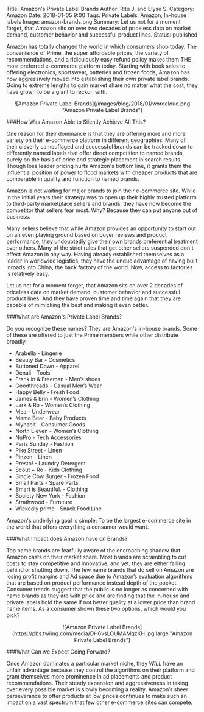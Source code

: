 Title: Amazon's Private Label Brands
Author: Ritu J. and Elyse S.
Category: Amazon
Date: 2018-01-05 9:00
Tags: Private Labels, Amazon, In-house labels
Image: amazon-brands.png
Summary: Let us not for a moment forget, that Amazon sits on over two decades of priceless data on market demand, customer behavior and successful product lines.
Status: published

Amazon has totally changed the world in which consumers shop today. The convenience of Prime, the super affordable prices, the variety of recommendations, and a ridiculously easy refund policy makes them THE most preferred e-commerce platform today. Starting with book sales to offering electronics, sportswear, batteries and frozen foods, Amazon has now aggressively moved into establishing their own private label brands. Going to extreme lengths to gain market share no matter what the cost, they have grown to be a giant to reckon with.

<div style="text-align:center" markdown="1">![Amazon Private Label Brands](/images/blog/2018/01/wordcloud.png "Amazon Private Label Brands")</div>

###How Was Amazon Able to Silently Achieve All This?

One reason for their dominance is that they are offering more and more variety on their e-commerce platform in different geographies. Many of their cleverly camouflaged and successful brands can be tracked down to differently named labels that offer direct competition to named brands, purely on the basis of price and strategic placement in search results. Though loss leader pricing hurts Amazon's bottom line, it grants them the influential position of power to flood markets with cheaper products that are comparable in quality and function to named brands.

Amazon is not waiting for major brands to join their e-commerce site. While in the initial years their strategy was to open up their highly trusted platform to third-party marketplace sellers and brands, they have now become the competitor that sellers fear most. Why? Because they can put anyone out of business.

Many sellers believe that while Amazon provides an opportunity to start out on an even playing ground based on buyer reviews and product performance, they undoubtedly give their own brands preferential treatment over others. Many of the strict rules that get other sellers suspended don't affect Amazon in any way. Having already established themselves as a leader in worldwide logistics, they have the undue advantage of having built inroads into China, the back factory of the world. Now, access to factories is relatively easy.

Let us not for a moment forget, that Amazon sits on over 2 decades of priceless data on market demand, customer behavior and successful product lines. And they have proven time and time again that they are capable of mimicking the best and making it even better.

###What are Amazon's Private Label Brands?

Do you recognize these names? They are Amazon's in-house brands. Some of these are offered to just the Prime members while other distribute broadly.

* Arabella - Lingerie
* Beauty Bar - Cosmetics
* Buttoned Down - Apparel
* Denali - Tools
* Franklin & Freeman - Men’s shoes
* Goodthreads - Casual Men’s Wear
* Happy Belly - Fresh Food
* James & Erin - Women’s Clothing
* Lark & Ro - Women’s Clothing
* Mea - Underwear
* Mama Bear - Baby Products
* Myhabit - Consumer Goods
* North Eleven - Women’s Clothing
* NuPro - Tech Accessories
* Paris Sunday - Fashion
* Pike Street - Linen
* Pinzon - Linen
* Presto! - Laundry Detergent
* Scout + Ro - Kids Clothing
* Single Cow Burger - Frozen Food
* Small Parts - Spare Parts
* Smart is Beautiful. - Clothing
* Society New York - Fashion
* Strathwood - Furniture
* Wickedly prime - Snack Food Line

Amazon's underlying goal is simple: To be the largest e-commerce site in the world that offers everything a consumer would want.

###What Impact does Amazon have on Brands?

Top name brands are fearfully aware of the encroaching shadow that Amazon casts on their market share. Most brands are scrambling to cut costs to stay competitive and innovative, and yet, they are either falling behind or shutting down. The few name brands that do sell on Amazon are losing profit margins and Ad space due to Amazon’s evaluation algorithms that are based on product performance instead depth of the pocket. Consumer trends suggest that the public is no longer as concerned with name brands as they are with price and are finding that the in-house and private labels hold the same if not better quality at a lower price than brand name items. As a consumer shown these two options, which would you pick?

<div style="text-align:center" markdown="1">![Amazon Private Label Brands](https://pbs.twimg.com/media/DH6vsLOUMAMqzKH.jpg:large "Amazon Private Label Brands")</div>


###What Can we Expect Going Forward?

Once Amazon dominates a particular market niche, they *WILL* have an unfair advantage because they control the algorithms on their platform and grant themselves more prominence in ad placements and product recommendations. Their steady expansion and aggressiveness in taking over every possible market is slowly becoming a reality. Amazon’s sheer perseverance to offer products at low prices continues to make such an impact on a vast spectrum that few other e-commerce sites can compete.


